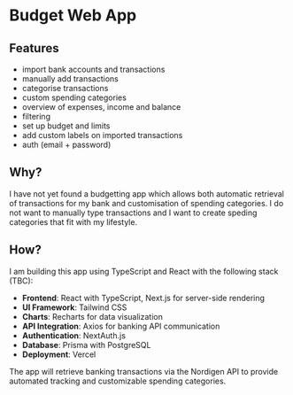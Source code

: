 # Budget Web App

## Features
- import bank accounts and transactions
- manually add transactions
- categorise transactions
- custom spending categories
- overview of expenses, income and balance
- filtering
- set up budget and limits
- add custom labels on imported transactions
- auth (email + password)

## Why?
I have not yet found a budgetting app which allows both automatic retrieval of 
transactions for my bank and customisation of spending categories. I do not want
to manually type transactions and I want to create speding categories that fit 
with my lifestyle.  

## How?
I am building this app using TypeScript and React with the following stack (TBC):

- **Frontend**: React with TypeScript, Next.js for server-side rendering
- **UI Framework**: Tailwind CSS
- **Charts**: Recharts for data visualization
- **API Integration**: Axios for banking API communication
- **Authentication**: NextAuth.js
- **Database**: Prisma with PostgreSQL
- **Deployment**: Vercel

The app will retrieve banking transactions via the Nordigen API to provide automated tracking and customizable spending categories.

